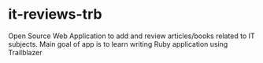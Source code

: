 # it-reviews-trb
Open Source Web Application to add and review articles/books related to IT subjects. Main goal of app is to learn writing Ruby application using Trailblazer
